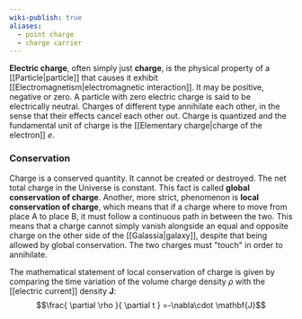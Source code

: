 ```yaml
---
wiki-publish: true
aliases:
  - point charge
  - charge carrier
---
```

**Electric charge**, often simply just **charge**, is the physical property of a [[Particle|particle]] that causes it exhibit [[Electromagnetism|electromagnetic interaction]]. It may be positive, negative or zero. A particle with zero electric charge is said to be electrically neutral. Charges of different type annihilate each other, in the sense that their effects cancel each other out. Charge is quantized and the fundamental unit of charge is the [[Elementary charge|charge of the electron]] $e$.
### Conservation
Charge is a conserved quantity. It cannot be created or destroyed. The net total charge in the Universe is constant. This fact is called **global conservation of charge**. Another, more strict, phenomenon is **local conservation of charge**, which means that if a charge where to move from place A to place B, it must follow a continuous path in between the two. This means that a charge cannot simply vanish alongside an equal and opposite charge on the other side of the [[Galassia|galaxy]], despite that being allowed by global conservation. The two charges must "touch" in order to annihilate.

The mathematical statement of local conservation of charge is given by comparing the time variation of the volume charge density $\rho$ with the [[electric current]] density $\mathbf{J}$:
$$\frac{ \partial \rho }{ \partial t } =-\nabla\cdot \mathbf{J}$$
